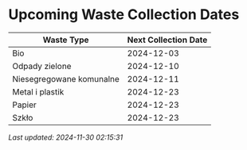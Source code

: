 # Upcoming Waste Collection Dates

| Waste Type | Next Collection Date |
|------------|----------------------|
| Bio | 2024-12-03 |
| Odpady zielone | 2024-12-10 |
| Niesegregowane komunalne | 2024-12-11 |
| Metal i plastik | 2024-12-23 |
| Papier | 2024-12-23 |
| Szkło | 2024-12-23 |


*Last updated: 2024-11-30 02:15:31*
